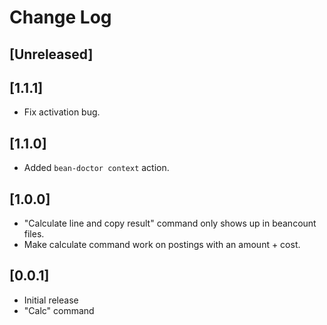 # Change Log

## [Unreleased]

## [1.1.1]

- Fix activation bug.

## [1.1.0]

- Added `bean-doctor context` action.

## [1.0.0]

- "Calculate line and copy result" command only shows up in beancount files.
- Make calculate command work on postings with an amount + cost.

## [0.0.1]

- Initial release
- "Calc" command